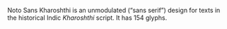 Noto Sans Kharoshthi is an unmodulated (“sans serif”) design for texts in the historical Indic _Kharoshthi_ script. It has 154 glyphs.